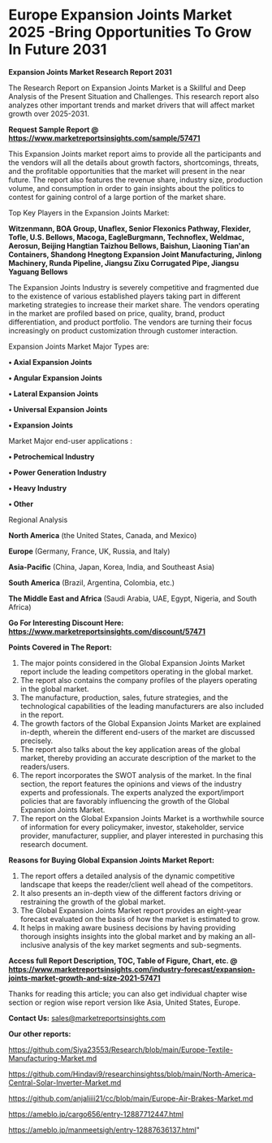 # Europe Expansion Joints Market 2025 -Bring Opportunities To Grow In Future 2031

<strong>Expansion Joints Market Research Report 2031</strong>

The Research Report on Expansion Joints Market is a Skillful and Deep Analysis of the Present Situation and Challenges. This research report also analyzes other important trends and market drivers that will affect market growth over 2025-2031.

<strong>Request Sample Report @ <a href=https://www.marketreportsinsights.com/sample/57471>https://www.marketreportsinsights.com/sample/57471</a></strong>

This Expansion Joints market report aims to provide all the participants and the vendors will all the details about growth factors, shortcomings, threats, and the profitable opportunities that the market will present in the near future. The report also features the revenue share, industry size, production volume, and consumption in order to gain insights about the politics to contest for gaining control of a large portion of the market share.

Top Key Players in the Expansion Joints Market:

<strong>Witzenmann, BOA Group, Unaflex, Senior Flexonics Pathway, Flexider, Tofle, U.S. Bellows, Macoga, EagleBurgmann, Technoflex, Weldmac, Aerosun, Beijing Hangtian Taizhou Bellows, Baishun, Liaoning Tian&#39;an Containers, Shandong Hnegtong Expansion Joint Manufacturing, Jinlong Machinery, Runda Pipeline, Jiangsu Zixu Corrugated Pipe, Jiangsu Yaguang Bellows</strong>

The Expansion Joints Industry is severely competitive and fragmented due to the existence of various established players taking part in different marketing strategies to increase their market share. The vendors operating in the market are profiled based on price, quality, brand, product differentiation, and product portfolio. The vendors are turning their focus increasingly on product customization through customer interaction.

Expansion Joints Market Major Types are:

<strong>• Axial Expansion Joints

• Angular Expansion Joints

• Lateral Expansion Joints

• Universal Expansion Joints

• Expansion Joints</strong>

Market Major end-user applications :

<strong>• Petrochemical Industry

• Power Generation Industry

• Heavy Industry

• Other</strong>

Regional Analysis

</u><strong><b>North America</b></strong> (the United States, Canada, and Mexico)

<strong><b>Europe </b></strong>(Germany, France, UK, Russia, and Italy)

<strong><b>Asia-Pacific</b></strong> (China, Japan, Korea, India, and Southeast Asia)

<strong><b>South America</b></strong> (Brazil, Argentina, Colombia, etc.)

<strong><b>The Middle East and Africa</b></strong> (Saudi Arabia, UAE, Egypt, Nigeria, and South Africa)

<strong>Go For Interesting Discount Here: <a href=https://www.marketreportsinsights.com/discount/57471>https://www.marketreportsinsights.com/discount/57471</a></strong>

<strong>Points Covered in The Report:</strong>
<ol>
  <li>The major points considered in the Global Expansion Joints Market report include the leading competitors operating in the global market.</li>
  <li>The report also contains the company profiles of the players operating in the global market.</li>
  <li>The manufacture, production, sales, future strategies, and the technological capabilities of the leading manufacturers are also included in the report.</li>
  <li>The growth factors of the Global Expansion Joints Market are explained in-depth, wherein the different end-users of the market are discussed precisely.</li>
  <li>The report also talks about the key application areas of the global market, thereby providing an accurate description of the market to the readers/users.</li>
  <li>The report incorporates the SWOT analysis of the market. In the final section, the report features the opinions and views of the industry experts and professionals. The experts analyzed the export/import policies that are favorably influencing the growth of the Global Expansion Joints Market.</li>
  <li>The report on the Global Expansion Joints Market is a worthwhile source of information for every policymaker, investor, stakeholder, service provider, manufacturer, supplier, and player interested in purchasing this research document.</li>
</ol>
<strong>Reasons for Buying Global Expansion Joints Market Report:</strong>

<ol>
  <li>The report offers a detailed analysis of the dynamic competitive landscape that keeps the reader/client well ahead of the competitors.</li>
  <li>It also presents an in-depth view of the different factors driving or restraining the growth of the global market.</li>
  <li>The Global Expansion Joints Market report provides an eight-year forecast evaluated on the basis of how the market is estimated to grow.</li>
  <li>It helps in making aware business decisions by having providing thorough insights insights into the global market and by making an all-inclusive analysis of the key market segments and sub-segments.</li>
</ol>
<strong>Access full Report Description, TOC, Table of Figure, Chart, etc. @ <a href=https://www.marketreportsinsights.com/industry-forecast/expansion-joints-market-growth-and-size-2021-57471>https://www.marketreportsinsights.com/industry-forecast/expansion-joints-market-growth-and-size-2021-57471</a></strong>


Thanks for reading this article; you can also get individual chapter wise section or region wise report version like Asia, United States, Europe.

<strong>Contact Us:</strong>
sales@marketreportsinsights.com

<strong>Our other reports:</strong>

<a href=https://github.com/Siya23553/Research/blob/main/Europe-Textile-Manufacturing-Market.md>https://github.com/Siya23553/Research/blob/main/Europe-Textile-Manufacturing-Market.md</a>

<a href=https://github.com/Hindavi9/researchinsightss/blob/main/North-America-Central-Solar-Inverter-Market.md>https://github.com/Hindavi9/researchinsightss/blob/main/North-America-Central-Solar-Inverter-Market.md</a>

<a href=https://github.com/anjaliiii21/cc/blob/main/Europe-Air-Brakes-Market.md>https://github.com/anjaliiii21/cc/blob/main/Europe-Air-Brakes-Market.md</a>

<a href=https://ameblo.jp/cargo656/entry-12887712447.html>https://ameblo.jp/cargo656/entry-12887712447.html</a>

<a href=https://ameblo.jp/manmeetsigh/entry-12887636137.html>https://ameblo.jp/manmeetsigh/entry-12887636137.html</a>"
